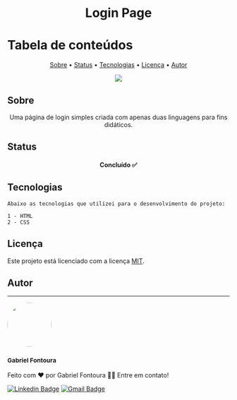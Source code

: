 <h1 align="center">Login Page</h1>

Tabela de conteúdos
=================
<p align="center">
 <a href="#sobre">Sobre</a> •
 <a href="#status">Status</a> • 
 <a href="#tecnologias">Tecnologias</a> • 
 <a href="#licença">Licença</a> • 
 <a href="#autor">Autor</a>
</p>
 <p align="center">
    <img src="https://img.shields.io/static/v1?label=license&message=MIT&color=49AA26&labelColor=000000" />
  </p>

## Sobre
<p align="center">Uma página de login simples criada com apenas duas linguagens para fins didáticos.</p>

## Status
<h4 align="center"> 
  Concluído ✅
</h4>

 ## Tecnologias
  
    Abaixo as tecnologias que utilizei para o desenvolvimento do projeto:

    1 - HTML
    2 - CSS
    
  </p>

## Licença
 
  Este projeto está licenciado com a licença [MIT](https://github.com/EuFontoura/Psicleta?tab=MIT-1-ov-file).

## Autor
---
<img src="https://avatars.githubusercontent.com/u/88143537?v=4" width="100px;" alt="" style="border-radius:50%;"/>
<br />
<h3><sub><b>Gabriel Fontoura</b></sub></h3>

Feito com ❤️ por Gabriel Fontoura 👋🏽 Entre em contato!

[![Linkedin Badge](https://img.shields.io/badge/-Gabriel-blue?style=flat-square&logo=Linkedin&logoColor=white&link=https://www.linkedin.com/in/gabriel-fontoura/)](https://www.linkedin.com/in/gabriel-fontoura/) 
[![Gmail Badge](https://img.shields.io/badge/-gabrielFMendonca@gmail.com-c14438?style=flat-square&logo=Gmail&logoColor=white&link=mailto:gabrielFMmendonca@gmail.com)](mailto:gabrielFMendonca@gmail.com)
